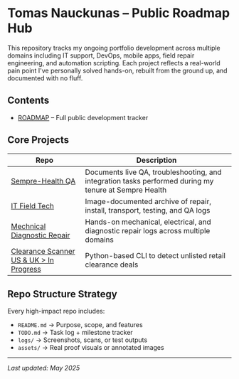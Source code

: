 # Tomas Nauckunas – Public Roadmap Hub

This repository tracks my ongoing portfolio development across multiple domains including IT support, DevOps, mobile apps, field repair engineering, and automation scripting. Each project reflects a real-world pain point I've personally solved hands-on, rebuilt from the ground up, and documented with no fluff.

## Contents

- [ROADMAP](https://github.com/tnauckunas/public-roadmap/blob/773e9f08d931891e13ca4f4629e03423357cd3f7/ROADMAP.md) – Full public development tracker

## Core Projects

| Repo | Description |
|------|-------------|
| [Sempre-Health QA](https://github.com/tnauckunas/sempre-health-qa-support-log) | Documents live QA, troubleshooting, and integration tasks performed during my tenure at Sempre Health |
| [IT Field Tech](https://github.com/tnauckunas/field-system-reinstall-log) | Image-documented archive of repair, install, transport, testing, and QA logs |
| [Mechnical Diagnostic Repair](https://github.com/tnauckunas/multi-domain_field_repair_logs) | Hands-on mechanical, electrical, and diagnostic repair logs across multiple domains |
| [Clearance Scanner US & UK > In Progress](https://github.com/tnauckunas/store_clearance-scanner) | Python-based CLI to detect unlisted retail clearance deals |

## Repo Structure Strategy

Every high-impact repo includes:

- `README.md` → Purpose, scope, and features
- `TODO.md` → Task log + milestone tracker
- `logs/` → Screenshots, scans, or test outputs
- `assets/` → Real proof visuals or annotated images

---

_Last updated: May 2025_
